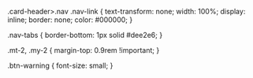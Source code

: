 .card-header>.nav .nav-link {
    text-transform: none;
    width: 100%;
    display: inline;
    border: none;
    color: #000000;
}

<!-- the line in the campagin nar bar -->
.nav-tabs {
    border-bottom: 1px solid #dee2e6;
}

<!-- margin button (no numbers) -->
.mt-2, .my-2 {
    margin-top: 0.9rem !important;
}

<!-- for categorie span -->
.btn-warning {
    font-size: small;
}